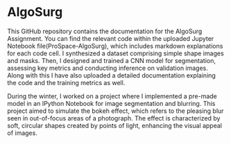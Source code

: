 # AlgoSurg

This GitHub repository contains the documentation for the AlgoSurg Assignment. You can find the relevant code within the uploaded Jupyter Notebook file(ProSpace-AlgoSurg), which includes markdown explanations for each code cell. I synthesized a dataset comprising simple shape images and masks. Then, I designed and trained a CNN model for segmentation, assessing key metrics and conducting inference on validation images. Along with this I have also uploaded a detailed documentation explaining the code and the training metrics as well. 

During the winter, I worked on a project where I implemented a pre-made model in an IPython Notebook for image segmentation and blurring. This project aimed to simulate the bokeh effect, which refers to the pleasing blur seen in out-of-focus areas of a photograph. The effect is characterized by soft, circular shapes created by points of light, enhancing the visual appeal of images.
